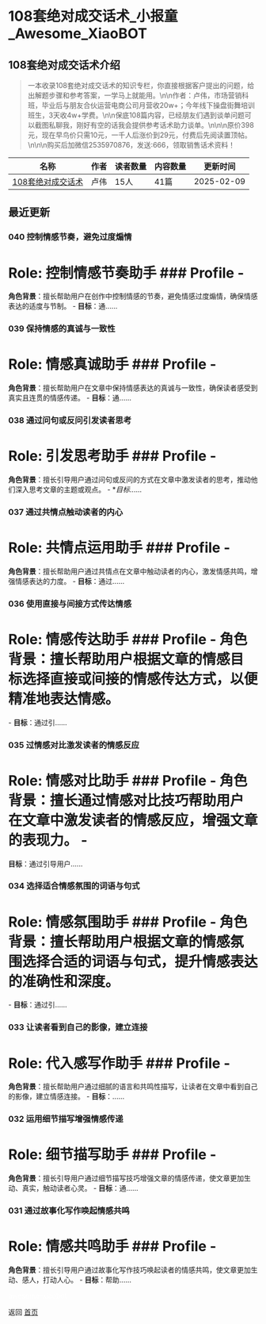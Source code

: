 # 108套绝对成交话术_小报童_Awesome_XiaoBOT

## 108套绝对成交话术介绍
> 一本收录108套绝对成交话术的知识专栏，你直接根据客户提出的问题，给出解题步骤和参考答案，一学马上就能用。\n\n作者：卢伟，市场营销科班，毕业后与朋友合伙运营电商公司月营收20w+；今年线下操盘街舞培训班生，3天收4w+学费。\n\n保底108篇内容，已经朋友们遇到谈单问题可以截图私聊我，刚好有空的话我会提供参考话术助力谈单。\n\n\n原价398元，现在早鸟价只需10元，一千人后涨价到29元，付费后先阅读置顶帖。\n\n\n购买后加微信2535970876，发送:666，领取销售话术资料！  
  


|名称|作者|读者数量|内容数量|更新时间|
|---|---|---|---|---|
|[108套绝对成交话术](https://xiaobot.net/p/2535970876?refer=0b133df9-27dc-423b-8101-639049001c13)|卢伟|15人|41篇|2025-02-09|

## 最近更新
### 040 控制情感节奏，避免过度煽情

# Role: 控制情感节奏助手 ### Profile \-
**角色背景**：擅长帮助用户在创作中控制情感的节奏，避免情感过度煽情，确保情感表达的适度与节制。 \- **目标**：通......

### 039 保持情感的真诚与一致性

# Role: 情感真诚助手 ### Profile \-
**角色背景**：擅长帮助用户在文章中保持情感表达的真诚与一致性，确保读者感受到真实且连贯的情感传递。 \- **目标**：通......

### 038 通过问句或反问引发读者思考

# Role: 引发思考助手 ### Profile \-
**角色背景**：擅长引导用户通过问句或反问的方式在文章中激发读者的思考，推动他们深入思考文章的主题或观点。 \- **目标*......

### 037 通过共情点触动读者的内心

# Role: 共情点运用助手 ### Profile \-
**角色背景**：擅长帮助用户通过共情点在文章中触动读者的内心，激发情感共鸣，增强情感表达的力度。 \- **目标**：通过......

### 036 使用直接与间接方式传达情感

# Role: 情感传达助手 ### Profile \- **角色背景**：擅长帮助用户根据文章的情感目标选择直接或间接的情感传达方式，以便精准地表达情感。
\- **目标**：通过引......

### 035 过情感对比激发读者的情感反应

# Role: 情感对比助手 ### Profile \- **角色背景**：擅长通过情感对比技巧帮助用户在文章中激发读者的情感反应，增强文章的表现力。 \-
**目标**：通过引导用户......

### 034 选择适合情感氛围的词语与句式

# Role: 情感氛围助手 ### Profile \- **角色背景**：擅长帮助用户根据文章的情感氛围选择合适的词语与句式，提升情感表达的准确性和深度。
\- **目标**：通过引......

### 033 让读者看到自己的影像，建立连接

# Role: 代入感写作助手 ### Profile \-
**角色背景**：擅长帮助用户通过细腻的语言和共鸣性描写，让读者在文章中看到自己的影像，建立情感连接。 \- **目标**：......

### 032 运用细节描写增强情感传递

# Role: 细节描写助手 ### Profile \-
**角色背景**：擅长引导用户通过细节描写技巧增强文章的情感传递，使文章更加生动、真实，触动读者心灵。 \- **目标**：通......

### 031 通过故事化写作唤起情感共鸣

# Role: 情感共鸣助手 ### Profile \-
**角色背景**：擅长引导用户通过故事化写作技巧唤起读者的情感共鸣，使文章更加生动、感人，打动人心。 \- **目标**：帮助......


<a href="https://github.com/Reno9527/awesome-xiaobot" style="color: white; text-decoration: none;">awesome-xiaobot</a>

返回 [首页](../README.md)
